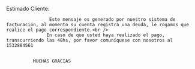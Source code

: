 Estimado Cliente:
					
                    Este mensaje es generado por nuestro sistema de facturación, al momento su cuenta registra una deuda, le rogamos que realice el pago correspondiente.<br />
                   En caso de que usted haya realizado el pago, transcurriendo las 48hs, por favor comuníquese con nosotros al 1532884561 
    
	
	          MUCHAS GRACIAS
